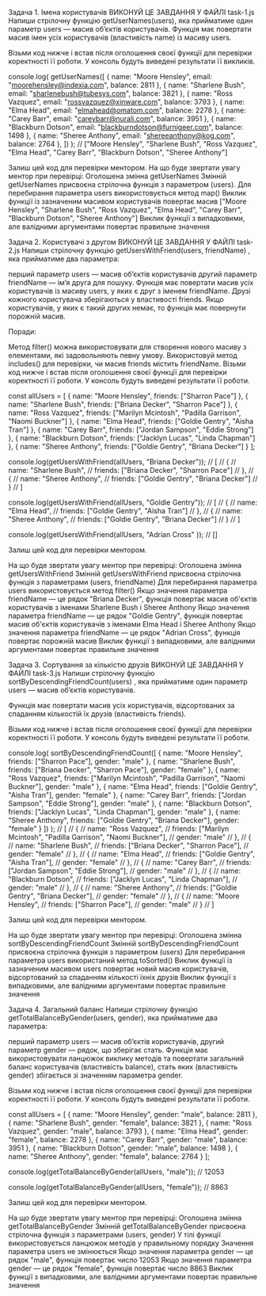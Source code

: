 Задача 1. Імена користувачів
ВИКОНУЙ ЦЕ ЗАВДАННЯ У ФАЙЛІ task-1.js
Напиши стрілочну функцію getUserNames(users), яка прийматиме один параметр users — масив об’єктів користувачів. Функція має повертати масив імен усіх користувачів (властивість name) із масиву users.

Візьми код нижче і встав після оголошення своєї функції для перевірки коректності її роботи. У консоль будуть виведені результати її викликів.

console.log(
getUserNames([
{
name: "Moore Hensley",
email: "moorehensley@indexia.com",
balance: 2811
},
{
name: "Sharlene Bush",
email: "sharlenebush@tubesys.com",
balance: 3821
},
{
name: "Ross Vazquez",
email: "rossvazquez@xinware.com",
balance: 3793
},
{
name: "Elma Head",
email: "elmahead@omatom.com",
balance: 2278
},
{
name: "Carey Barr",
email: "careybarr@nurali.com",
balance: 3951
},
{
name: "Blackburn Dotson",
email: "blackburndotson@furnigeer.com",
balance: 1498
},
{
name: "Sheree Anthony",
email: "shereeanthony@kog.com",
balance: 2764
},
])
); // ["Moore Hensley", "Sharlene Bush", "Ross Vazquez", "Elma Head", "Carey Barr", "Blackburn Dotson", "Sheree Anthony"]

Залиш цей код для перевірки ментором.
На що буде звертати увагу ментор при перевірці:
Оголошена змінна getUserNames
Змінній getUserNames присвоєна стрілочна функція з параметром (users).
Для перебирання параметра users використовується метод map()
Виклик функції із зазначеним масивом користувачів повертає масив ["Moore Hensley", "Sharlene Bush", "Ross Vazquez", "Elma Head", "Carey Barr", "Blackburn Dotson", "Sheree Anthony"]
Виклик функції з випадковими, але валідними аргументами повертає правильне значення

Задача 2. Користувачі з другом
ВИКОНУЙ ЦЕ ЗАВДАННЯ У ФАЙЛІ task-2.js
Напиши стрілочну функцію getUsersWithFriend(users, friendName) , яка прийматиме два параметра:

перший параметр users — масив об’єктів користувачів
другий параметр friendName — ім’я друга для пошуку.
Функція має повертати масив усіх користувачів із масиву users, у яких є друг з іменем friendName. Друзі кожного користувача зберігаються у властивості friends. Якщо користувачів, у яких є такий других немає, то функція має повернути порожній масив.

Поради:

Метод filter() можна використовувати для створення нового масиву з елементами, які задовольняють певну умову.
Використовуй метод includes() для перевірки, чи масив friends містить friendName.
Візьми код нижче і встав після оголошення своєї функції для перевірки коректності її роботи. У консоль будуть виведені результати її роботи.

const allUsers = [
{
name: "Moore Hensley",
friends: ["Sharron Pace"]
},
{
name: "Sharlene Bush",
friends: ["Briana Decker", "Sharron Pace"]
},
{
name: "Ross Vazquez",
friends: ["Marilyn Mcintosh", "Padilla Garrison", "Naomi Buckner"]
},
{
name: "Elma Head",
friends: ["Goldie Gentry", "Aisha Tran"]
},
{
name: "Carey Barr",
friends: ["Jordan Sampson", "Eddie Strong"]
},
{
name: "Blackburn Dotson",
friends: ["Jacklyn Lucas", "Linda Chapman"]
},
{
name: "Sheree Anthony",
friends: ["Goldie Gentry", "Briana Decker"]
}
];

console.log(getUsersWithFriend(allUsers, "Briana Decker"));
// [
// {
// name: "Sharlene Bush",
// friends: ["Briana Decker", "Sharron Pace"]
// },
// {
// name: "Sheree Anthony",
// friends: ["Goldie Gentry", "Briana Decker"]
// }
// ]

console.log(getUsersWithFriend(allUsers, "Goldie Gentry"));
// [
// {
// name: "Elma Head",
// friends: ["Goldie Gentry", "Aisha Tran"]
// },
// {
// name: "Sheree Anthony",
// friends: ["Goldie Gentry", "Briana Decker"]
// }
// ]

console.log(getUsersWithFriend(allUsers, "Adrian Cross" )); // []

Залиш цей код для перевірки ментором.

На що буде звертати увагу ментор при перевірці:
Оголошена змінна getUsersWithFriend
Змінній getUsersWithFriend присвоєна стрілочна функція з параметрами (users, friendName)
Для перебирання параметра users використовується метод filter()
Якщо значення параметра friendName — це рядок "Briana Decker", функція повертає масив об'єктів користувачів з іменами Sharlene Bush і Sheree Anthony
Якщо значення параметра friendName — це рядок "Goldie Gentry", функція повертає масив об'єктів користувачів з іменами Elma Head і Sheree Anthony
Якщо значення параметра friendName — це рядок "Adrian Cross", функція повертає порожній масив
Виклик функції з випадковими, але валідними аргументами повертає правильне значення

Задача 3. Сортування за кількістю друзів
ВИКОНУЙ ЦЕ ЗАВДАННЯ У ФАЙЛІ task-3.js
Напиши стрілочну функцію sortByDescendingFriendCount(users) , яка прийматиме один параметр users — масив об’єктів користувачів.

Функція має повертати масив усіх користувачів, відсортованих за спаданням кількостій їх друзів (властивість friends).

Візьми код нижче і встав після оголошення своєї функції для перевірки коректності її роботи. У консоль будуть виведені результати її роботи.

console.log(
sortByDescendingFriendCount([
{
name: "Moore Hensley",
friends: ["Sharron Pace"],
gender: "male"
},
{
name: "Sharlene Bush",
friends: ["Briana Decker", "Sharron Pace"],
gender: "female"
},
{
name: "Ross Vazquez",
friends: ["Marilyn Mcintosh", "Padilla Garrison", "Naomi Buckner"],
gender: "male"
},
{
name: "Elma Head",
friends: ["Goldie Gentry", "Aisha Tran"],
gender: "female"
},
{
name: "Carey Barr",
friends: ["Jordan Sampson", "Eddie Strong"],
gender: "male"
},
{
name: "Blackburn Dotson",
friends: ["Jacklyn Lucas", "Linda Chapman"],
gender: "male"
},
{
name: "Sheree Anthony",
friends: ["Goldie Gentry", "Briana Decker"],
gender: "female"
}
])
);
// [
// {
// name: "Ross Vazquez",
// friends: ["Marilyn Mcintosh", "Padilla Garrison", "Naomi Buckner"],
// gender: "male"
// },
// {
// name: "Sharlene Bush",
// friends: ["Briana Decker", "Sharron Pace"],
// gender: "female"
// },
// {
// name: "Elma Head",
// friends: ["Goldie Gentry", "Aisha Tran"],
// gender: "female"
// },
// {
// name: "Carey Barr",
// friends: ["Jordan Sampson", "Eddie Strong"],
// gender: "male"
// },
// {
// name: "Blackburn Dotson",
// friends: ["Jacklyn Lucas", "Linda Chapman"],
// gender: "male"
// },
// {
// name: "Sheree Anthony",
// friends: ["Goldie Gentry", "Briana Decker"],
// gender: "female"
// },
// {
// name: "Moore Hensley",
// friends: ["Sharron Pace"],
// gender: "male"
// }
// ]

Залиш цей код для перевірки ментором.

На що буде звертати увагу ментор при перевірці:
Оголошена змінна sortByDescendingFriendCount
Змінній sortByDescendingFriendCount присвоєна стрілочна функція з параметром (users)
Для перебирання параметра users використаний метод toSorted()
Виклик функції із зазначеним масивом users повертає новий масив користувачів, відсортований за спаданням кількості їхніх друзів
Виклик функції з випадковими, але валідними аргументами повертає правильне значення


Задача 4. Загальний баланс
Напиши стрілочну функцію getTotalBalanceByGender(users, gender), яка прийматиме два параметра:

перший параметр users — масив об’єктів користувачів,
другий параметр gender — рядок, що зберігає стать.
Функція має використовувати ланцюжок виклику методів та повертати загальний баланс користувачів (властивість balance), стать яких (властивість gender) збігається зі значенням параметра gender.

Візьми код нижче і встав після оголошення своєї функції для перевірки коректності її роботи. У консоль будуть виведені результати її роботи.

const allUsers = [
    {
    name: "Moore Hensley",
    gender: "male",
    balance: 2811
  },
  {
    name: "Sharlene Bush",
    gender: "female",
    balance: 3821
  },
  {
    name: "Ross Vazquez",
    gender: "male",
    balance: 3793
  },
  {
    name: "Elma Head",
    gender: "female",
    balance: 2278
  },
  {
    name: "Carey Barr",
    gender: "male",
    balance: 3951
  },
  {
    name: "Blackburn Dotson",
    gender: "male",
    balance: 1498
  },
  {
    name: "Sheree Anthony",
    gender: "female",
    balance: 2764
  }
];

console.log(getTotalBalanceByGender(allUsers, "male")); // 12053

console.log(getTotalBalanceByGender(allUsers, "female")); // 8863

Залиш цей код для перевірки ментором.

На що буде звертати увагу ментор при перевірці:
Оголошена змінна getTotalBalanceByGender
Змінній getTotalBalanceByGender присвоєна стрілочна функція з параметрами (users, gender)
У тілі функції використовується ланцюжок методів у правильному порядку
Значення параметра users не змінюється
Якщо значення параметра gender — це рядок "male", функція повертає число 12053
Якщо значення параметра gender — це рядок "female", функція повертає число 8863
Виклик функції з випадковими, але валідними аргументами повертає правильне значення